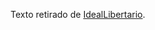 Texto retirado de [IdealLibertario](https://ideallibertario.wordpress.com/2016/04/25/os-fundamentos-praxeologicos-da-teoria-legal-libertaria).